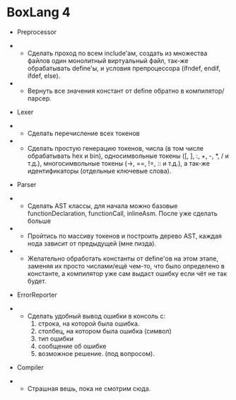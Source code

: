 # BoxLang 4

- Preprocessor
- - Сделать проход по всем include'ам, создать из множества файлов один монолитный виртуальный файл, так-же обрабатывать define'ы, и условия препроцессора (ifndef, endif, ifdef, else).
- - Вернуть все значения констант от define обратно в компилятор/парсер.

- Lexer
- - Сделать перечисление всех токенов
- - Сделать простую генерацию токенов, числа (в том числе обрабатывать hex и bin), односимвольные токены ([, ], :, +, -, *, / и т.д.), многосимвольные токены (->, ==, !=, :: и т.д.), а так-же идентификаторы (отдельные ключевые слова).

- Parser
- - Сделать AST классы, для начала можно базовые functionDeclaration, functionCall, inlineAsm. После уже сделать больше
- - Пройтись по массиву токенов и построить дерево AST, каждая нода зависит от предыдущей (мне пизда).
- - Желательно обработать константы от define'ов на этом этапе, заменяя их просто числами/ещё чем-то, что было определено в константе, а компилятор уже сам выдаст ошибку если чёт не так будет.

- ErrorReporter
- - Сделать удобный вывод ошибки в консоль с:
    1. строка, на которой была ошибка.
    2. столбец, на котором была ошибка (символ)
    3. тип ошибки
    4. сообщение об ошибке
    5. возможное решение. (под вопросом).

- Compiler
- - Страшная вешь, пока не смотрим сюда.